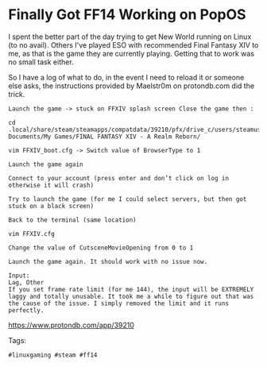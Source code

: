 # Finally Got FF14 Working on PopOS

I spent the better part of the day trying to get New World running on
Linux (to no avail). Others I've played ESO with recommended Final
Fantasy XIV to me, as that is the game they are currently playing.
Getting that to work was no small task either.

So I have a log of what to do, in the event I need to reload it or
someone else asks, the instructions provided by Maelstr0m on
protondb.com did the trick.

```
Launch the game -> stuck on FFXIV splash screen Close the game then :

cd .local/share/steam/steamapps/compatdata/39210/pfx/drive_c/users/steamuser/My Documents/My Games/FINAL FANTASY XIV - A Realm Reborn/

vim FFXIV_boot.cfg -> Switch value of BrowserType to 1

Launch the game again

Connect to your account (press enter and don’t click on log in otherwise it will crash)

Try to launch the game (for me I could select servers, but then got stuck on a black screen)

Back to the terminal (same location)

vim FFXIV.cfg

Change the value of CutsceneMovieOpening from 0 to 1

Launch the game again. It should work with no issue now.

Input:
Lag, Other
If you set frame rate limit (for me 144), the input will be EXTREMELY laggy and totally unusable. It took me a while to figure out that was the cause of the issue. I simply removed the limit and it runs perfectly.
```

<https://www.protondb.com/app/39210>

Tags:

    #linuxgaming #steam #ff14

